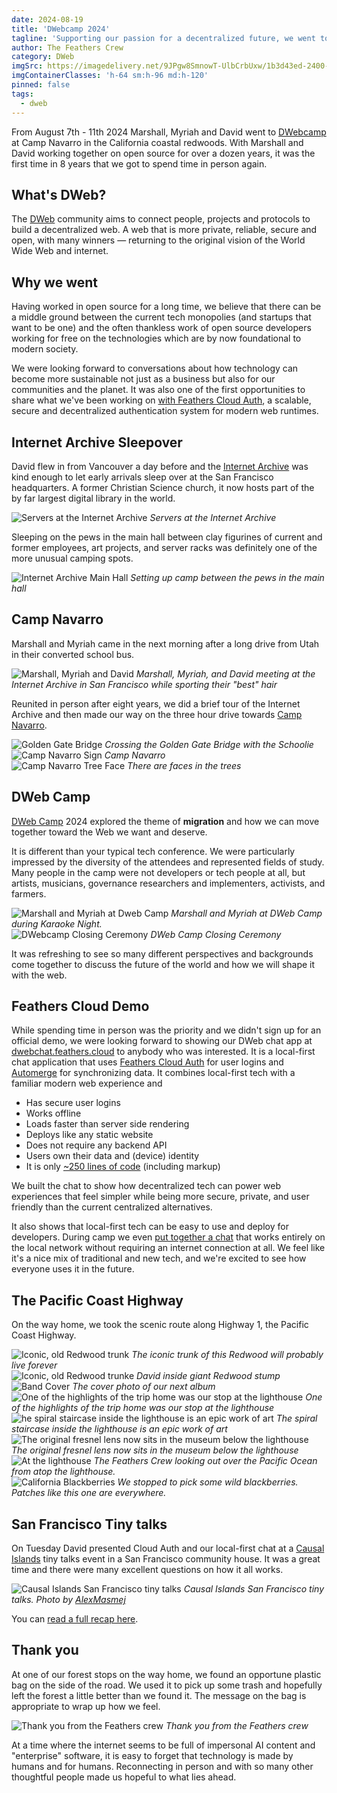 ```yaml
---
date: 2024-08-19
title: 'DWebcamp 2024'
tagline: 'Supporting our passion for a decentralized future, we went to DWebcamp 2024 in the California redwoods'
author: The Feathers Crew
category: DWeb
imgSrc: https://imagedelivery.net/9JPgw8SmnowT-UlbCrbUxw/1b3d43ed-2400-4f42-6afb-4eaf7b968100/public
imgContainerClasses: 'h-64 sm:h-96 md:h-120'
pinned: false
tags:
  - dweb
---
```


From August 7th - 11th 2024 Marshall, Myriah and David went to [DWebcamp](https://dwebcamp.org/) at Camp Navarro in the California coastal redwoods. With Marshall and David working together on open source for over a dozen years, it was the first time in 8 years that we got to spend time in person again.

## What's DWeb?

The [DWeb](https://getdweb.net/) community aims to connect people, projects and protocols to build a decentralized web. A web that is more private, reliable, secure and open, with many winners — returning to the original vision of the World Wide Web and internet.

## Why we went

Having worked in open source for a long time, we believe that there can be a middle ground between the current tech monopolies (and startups that want to be one) and the often thankless work of open source developers working for free on the technologies which are by now foundational to modern society.

We were looking forward to conversations about how technology can become more sustainable not just as a business but also for our communities and the planet. It was also one of the first opportunities to share what we've been working on [with Feathers Cloud Auth](#feathers-cloud-demo), a scalable, secure and decentralized authentication system for modern web runtimes.

## Internet Archive Sleepover

David flew in from Vancouver a day before and the [Internet Archive](https://archive.org/) was kind enough to let early arrivals sleep over at the San Francisco headquarters. A former Christian Science church, it now hosts part of the by far largest digital library in the world.

<div class="text-center">
  <img src="https://imagedelivery.net/9JPgw8SmnowT-UlbCrbUxw/55b3d7ed-a3ba-4a36-faf3-e944b7499a00/publichd" alt="Servers at the Internet Archive" class="rounded-lg " />
  <i class="text-sm">Servers at the Internet Archive</i>
</div>

Sleeping on the pews in the main hall between clay figurines of current and former employees, art projects, and server racks was definitely one of the more unusual camping spots.

<div class="text-center">
  <img src="https://imagedelivery.net/9JPgw8SmnowT-UlbCrbUxw/9f9cbbf0-410c-4025-1018-12d5849d0800/publichd" alt="Internet Archive Main Hall" class="rounded-lg " />
  <i class="text-sm">Setting up camp between the pews in the main hall</i>
</div>

## Camp Navarro

Marshall and Myriah came in the next morning after a long drive from Utah in their converted school bus.

<div class="text-center">
  <img src="https://imagedelivery.net/9JPgw8SmnowT-UlbCrbUxw/c79d1c12-ff81-4f8c-9597-fb172041f300/publichd" alt="Marshall, Myriah and David" class="rounded-lg " />
  <i class="text-sm">Marshall, Myriah, and David meeting at the Internet Archive in San Francisco while sporting their "best" hair</i>
</div>

Reunited in person after eight years, we did a brief tour of the Internet Archive and then made our way on the three hour drive towards [Camp Navarro](https://www.campnavarro.com).

<div class="grid gap-4 grid-cols-2 text-center">
  <div class="col-span-2">
    <img src="https://imagedelivery.net/9JPgw8SmnowT-UlbCrbUxw/4fc7f683-d392-43f0-c7a7-b1cbd130be00/publichd" alt="Golden Gate Bridge" class="rounded-lg " />
    <i class="text-sm">Crossing the Golden Gate Bridge with the Schoolie</i>
  </div>
  <div>
    <img src="https://imagedelivery.net/9JPgw8SmnowT-UlbCrbUxw/38d4d425-1398-46ed-81d2-935c29300100/publichd" alt="Camp Navarro Sign" class="rounded-lg">
    <i class="text-sm">Camp Navarro</i>
  </div>
  <div>
    <img src="https://imagedelivery.net/9JPgw8SmnowT-UlbCrbUxw/cede68c8-161f-484d-7b8e-538df8c2e400/publichd" alt="Camp Navarro Tree Face" class="rounded-lg">
    <i class="text-sm">There are faces in the trees</i>
  </div>
</div>

## DWeb Camp

[DWeb Camp](https://dwebcamp.org/) 2024 explored the theme of __migration__ and how we can move together toward the Web we want and deserve.

It is different than your typical tech conference. We were particularly impressed by the diversity of the attendees and represented fields of study. Many people in the camp were not developers or tech people at all, but artists, musicians, governance researchers and implementers, activists, and farmers.

<div class="grid gap-4 grid-cols-1 text-center">
  <div>
    <img src="https://imagedelivery.net/9JPgw8SmnowT-UlbCrbUxw/52cc069f-ca78-46ea-3f3c-292da548a700/publichd" alt="Marshall and Myriah at Dweb Camp" class="rounded-lg" />
    <i class="text-sm">Marshall and Myriah at DWeb Camp during Karaoke Night.</i>
  </div>
  <div>
    <img src="https://imagedelivery.net/9JPgw8SmnowT-UlbCrbUxw/ca297a25-7cba-4c0b-47d5-d68025849d00/publichd" alt="DWebcamp Closing Ceremony" class="rounded-lg" />
    <i class="text-sm">DWeb Camp Closing Ceremony</i>
  </div>
</div>

It was refreshing to see so many different perspectives and backgrounds come together to discuss the future of the world and how we will shape it with the web.

## Feathers Cloud Demo

While spending time in person was the priority and we didn't sign up for an official demo, we were looking forward to showing our DWeb chat app at [dwebchat.feathers.cloud](https://dwebchat.feathers.cloud) to anybody who was interested. It is a local-first chat application that uses [Feathers Cloud Auth](/auth/) for user logins and [Automerge](https://automerge.org/) for synchronizing data. It combines local-first tech with a familiar modern web experience and

- Has secure user logins
- Works offline
- Loads faster than server side rendering
- Deploys like any static website
- Does not require any backend API
- Users own their data and (device) identity
- It is only [~250 lines of code](https://github.com/feathersdev/chat/blob/main/svelte-chat/src/App.svelte) (including markup)

We built the chat to show how decentralized tech can power web experiences that feel simpler while being more secure, private, and user friendly than the current centralized alternatives.

It also shows that local-first tech can be easy to use and deploy for developers. During camp we even [put together a chat](https://github.com/feathersdev/chat/tree/sync) that works entirely on the local network without requiring an internet connection at all. We feel like it's a nice mix of traditional and new tech, and we're excited to see how everyone uses it in the future.

## The Pacific Coast Highway

On the way home, we took the scenic route along Highway 1, the Pacific Coast Highway.

<div class="grid gap-4 grid-cols-2 text-center">
  <div>
    <img src="https://imagedelivery.net/9JPgw8SmnowT-UlbCrbUxw/808e28a3-ef61-4f15-5138-c124abd99600/publichd" alt="Iconic, old Redwood trunk" class="rounded-lg " />
    <i class="text-sm">The iconic trunk of this Redwood will probably live forever</i>
  </div>
  <div>
    <img src="https://imagedelivery.net/9JPgw8SmnowT-UlbCrbUxw/d9e0d05e-ad29-448a-5816-8d3d3ea5fe00/publichd" alt="Iconic, old Redwood trunke" class="rounded-lg " />
    <i class="text-sm">David inside giant Redwood stump</i>
  </div>
  <div class="col-span-2">
    <img src="https://imagedelivery.net/9JPgw8SmnowT-UlbCrbUxw/dc08997d-a042-416a-e3e4-1fddf8ad8a00/public" alt="Band Cover" class="rounded-lg " />
    <i class="text-sm">The cover photo of our next album</i>
  </div>
  <div class="col-span-2">
    <img src="https://imagedelivery.net/9JPgw8SmnowT-UlbCrbUxw/f0ba9a8b-85ae-40fe-d335-f64905bf2e00/publichd" alt="One of the highlights of the trip home was our stop at the lighthouse" class="rounded-lg " />
    <i class="text-sm">One of the highlights of the trip home was our stop at the lighthouse</i>
  </div>
  <div>
    <img src="https://imagedelivery.net/9JPgw8SmnowT-UlbCrbUxw/68d3e283-bf1c-4f5c-621b-4d51639a0500/publichd" alt="he spiral staircase inside the lighthouse is an epic work of art" class="rounded-lg " />
    <i class="text-sm">The spiral staircase inside the lighthouse is an epic work of art</i>
  </div>
  <div>
    <img src="https://imagedelivery.net/9JPgw8SmnowT-UlbCrbUxw/947dcd28-dff0-4363-0388-4903008c8200/publichd" alt="The original fresnel lens now sits in the museum below the lighthouse" class="rounded-lg " />
    <i class="text-sm">The original fresnel lens now sits in the museum below the lighthouse</i>
  </div>
  <div>
    <img src="https://imagedelivery.net/9JPgw8SmnowT-UlbCrbUxw/eef18324-2864-465d-f317-27cb6e5e5f00/publichd" alt="At the lighthouse" class="rounded-lg " />
    <i class="text-sm">The Feathers Crew looking out over the Pacific Ocean from atop the lighthouse.</i>
  </div>
  <div>
    <img src="https://imagedelivery.net/9JPgw8SmnowT-UlbCrbUxw/dfccbbde-e398-4921-5507-c3e68d607000/publichd" alt="California Blackberries" class="rounded-lg " />
    <i class="text-sm">We stopped to pick some wild blackberries. Patches like this one are everywhere.</i>
  </div>
</div>

## San Francisco Tiny talks

On Tuesday David presented Cloud Auth and our local-first chat at a [Causal Islands](https://causalislands.com) tiny talks event in a San Francisco community house. It was a great time and there were many excellent questions on how it all works.

<div class="text-center">
  <img src="https://imagedelivery.net/9JPgw8SmnowT-UlbCrbUxw/9334baec-8645-4dda-ed2a-380ed29aeb00/publichd" alt="Causal Islands San Francisco tiny talks" class="rounded-lg " />
  <i class="text-sm">Causal Islands San Francisco tiny talks. Photo by <a href="https://twitter.com/AlexMasmej/status/1823537790799503411" target="_blank">AlexMasmej</a></i>
</div>

You can [read a full recap here](https://causalislands.com/news/causal-islands-san-francisco-tiny-talks-recap/).

## Thank you

At one of our forest stops on the way home, we found an opportune plastic bag on the side of the road. We used it to pick up some trash and hopefully left the forest a little better than we found it. The message on the bag is appropriate to wrap up how we feel.

<div class="text-center">
  <img src="https://imagedelivery.net/9JPgw8SmnowT-UlbCrbUxw/d445cbef-9fce-4f26-777a-797ada793100/publichd" alt="Thank you from the Feathers crew" class="rounded-lg " />
  <i class="text-sm">Thank you from the Feathers crew</i>
</div>

At a time where the internet seems to be full of impersonal AI content and "enterprise" software, it is easy to forget that technology is made by humans and for humans. Reconnecting in person and with so many other thoughtful people made us hopeful to what lies ahead.
